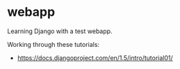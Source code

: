 # webapp
Learning Django with a test webapp.

Working through these tutorials:
* https://docs.djangoproject.com/en/1.5/intro/tutorial01/
